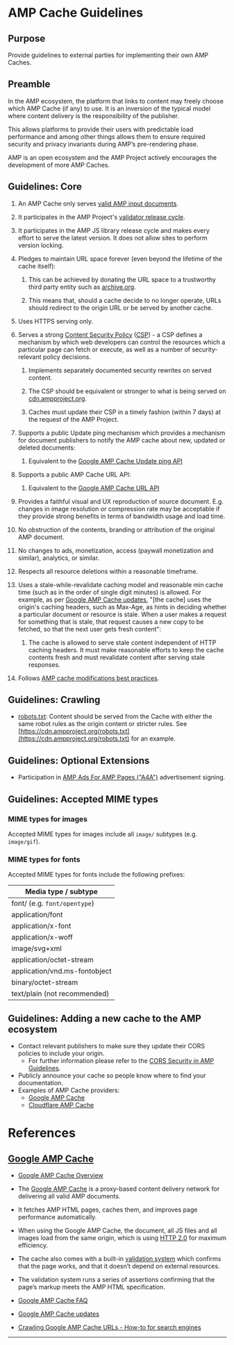 # AMP Cache Guidelines

## Purpose

Provide guidelines to external parties for implementing their own AMP Caches.

## Preamble

In the AMP ecosystem, the platform that links to content may freely choose which AMP Cache (if any) to use. It is an inversion of the typical model where content delivery is the responsibility of the publisher. 

This allows platforms to provide their users with predictable load performance and among other things allows them to ensure required security and privacy invariants during AMP’s pre-rendering phase.

AMP is an open ecosystem and the AMP Project actively encourages the development of more AMP Caches.

## Guidelines: Core

1. An AMP Cache only serves [valid AMP input documents](https://github.com/ampproject/amphtml/blob/master/spec/amp-html-format.md).

2. It participates in the AMP Project's [validator release cycle](https://github.com/ampproject/amphtml/tree/master/validator).

3. It participates in the AMP JS library release cycle and makes every effort to serve the latest version. It does not allow sites to perform version locking.

4. Pledges to maintain URL space forever (even beyond the lifetime of the cache itself): 

    1. This can be achieved by donating the URL space to a trustworthy third party entity such as [archive.org](http://archive.org).

    2. This means that, should a cache decide to no longer operate, URLs should redirect to the origin URL or be served by another cache.

5. Uses HTTPS serving only.

6. Serves a strong [Content Security Policy](https://w3c.github.io/webappsec-csp/) ([CSP](https://developer.chrome.com/extensions/contentSecurityPolicy)) - a CSP defines a mechanism by which web developers can control the resources which a particular page can fetch or execute, as well as a number of security-relevant policy decisions.

    1. Implements separately documented security rewrites on served content.

    2. The CSP should be equivalent or stronger to what is being served on [cdn.ampproject.org](http://cdn.ampproject.org).

    3. Caches must update their CSP in a timely fashion (within 7 days) at the request of the AMP Project.

7. Supports a public Update ping mechanism which provides a mechanism for document publishers to notify the AMP cache about new, updated or deleted documents: 

    1. Equivalent to the [Google AMP Cache Update ping API](https://developers.google.com/amp/cache/update-ping#update-ping-format)

8. Supports a public AMP Cache URL API:

    1. Equivalent to the [Google AMP Cache URL API](https://developers.google.com/amp/cache/overview#amp-cache-url-format)

9. Provides a faithful visual and UX reproduction of source document. E.g. changes in image resolution or compression rate may be acceptable if they provide strong benefits in terms of bandwidth usage and load time.

10. No obstruction of the contents, branding or attribution of the original AMP document. 

11. No changes to ads, monetization, access (paywall monetization and similar), analytics, or similar.

12. Respects all resource deletions within a reasonable timeframe.

13. Uses a stale-while-revalidate caching model and reasonable min cache time (such as in the order of single digit minutes) is allowed. For example, as per [Google AMP Cache updates](https://developers.google.com/amp/cache/overview#google-amp-cache-updates), "[the cache] uses the origin's caching headers, such as Max-Age, as hints in deciding whether a particular document or resource is stale. When a user makes a request for something that is stale, that request causes a new copy to be fetched, so that the next user gets fresh content":

    1. The cache is allowed to serve stale content independent of HTTP caching headers. It must make reasonable efforts to keep the cache contents fresh and must revalidate content after serving stale responses.

14. Follows [AMP cache modifications best practices](https://github.com/ampproject/amphtml/blob/master/spec/amp-cachem-modifications.md).

## Guidelines: Crawling 

* [robots.txt](https://cdn.ampproject.org/robots.txt): Content should be served from the Cache with either the same robot rules as the origin content or stricter rules. See [https://cdn.ampproject.org/robots.txt](https://cdn.ampproject.org/robots.txt) for an example.

## Guidelines: Optional Extensions

* Participation in [AMP Ads For AMP Pages ("A4A")](https://github.com/ampproject/amphtml/issues/3133) advertisement signing.

## Guidelines: Accepted MIME types

### MIME types for images

Accepted MIME types for images include all `image/` subtypes (e.g. `image/gif`).

### MIME types for fonts

Accepted MIME types for fonts include the following prefixes:

| Media type / subtype  |
| ------------- |
|  font/   (e.g. `font/opentype`)|
|  application/font   |
|  application/x-font   |
|  application/x-woff   |
|  image/svg+xml   |
|  application/octet-stream   |
|  application/vnd.ms-fontobject   |
|  binary/octet-stream   |
|  text/plain (not recommended)   |

## Guidelines: Adding a new cache to the AMP ecosystem

* Contact relevant publishers to make sure they update their CORS policies to include your origin.
  * For further information please refer to the [CORS Security in AMP Guidelines](https://github.com/ampproject/amphtml/blob/master/spec/amp-cors-requests.md#cors-security-in-amp).
* Publicly announce your cache so people know where to find your documentation.
* Examples of AMP Cache providers:
  * [Google AMP Cache](https://developers.google.com/amp/cache/)
  * [Cloudflare AMP Cache](https://www.cloudflare.com/website-optimization/accelerated-mobile-links/)

# References

## [Google AMP Cache](https://developers.google.com/amp/cache/)

* [Google AMP Cache Overview](https://developers.google.com/amp/cache/overview)

* The [Google AMP Cache](https://developers.google.com/amp/cache/) is a proxy-based content delivery network for delivering all valid AMP documents.

* It fetches AMP HTML pages, caches them, and improves page performance automatically. 

* When using the Google AMP Cache, the document, all JS files and all images load from the same origin, which is using [HTTP 2.0](https://http2.github.io/) for maximum efficiency.

* The cache also comes with a built-in [validation system](https://github.com/ampproject/amphtml/tree/master/validator) which confirms that the page works, and that it doesn’t depend on external resources. 

* The validation system runs a series of assertions confirming that the page’s markup meets the AMP HTML specification.

* [Google AMP Cache FAQ](https://developers.google.com/amp/cache/faq)

* [Google AMP Cache updates](https://developers.google.com/amp/cache/overview#google-amp-cache-updates)

* [Crawling Google AMP Cache URLs - How-to for search engines](https://docs.google.com/document/d/1V_uLHoa48IlbFl7_3KWT_1JmCf6BnFtt3S_oR4UsasQ/edit?usp=sharing)

* * *


